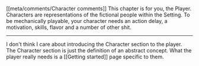 [[meta/comments/Character comments]]
This chapter is for you, the Player. Characters are representations of the fictional people within the Setting. To be mechanically playable, your character needs an action delay, a motivation, skills, flavor and a number of other shit.

---

I don't think I care about introducing the Character section to the player. The Character section is just the definition of an abstract concept. What the player really needs is a [[Getting started]] page specific to them. 